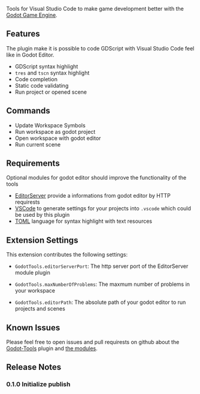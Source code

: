 Tools for Visual Studio Code to make game development better with the [Godot Game Engine](http://www.godotengine.org/).

## Features

The plugin make it is possible to code GDScript with Visual Studio Code feel like in Godot Editor.

* GDScript syntax highlight
* `tres` and `tscn` syntax highlight
* Code completion
* Static code validating
* Run project or opened scene

## Commands

* Update Workspace Symbols
* Run workspace as godot project
* Open workspace with godot editor
* Run current scene


## Requirements

Optional modules for godot editor should improve the functionality of the tools 

* [EditorServer](https://github.com/GodotExplorer/editor-server/tree/master/editor_server) provide a informations from godot editor by HTTP requirests
* [VSCode](https://github.com/GodotExplorer/editor-server/tree/master/vscode_tools) to generate settings for your projects into `.vscode` which could be used by this plugin
* [TOML](https://marketplace.visualstudio.com/items?itemName=be5invis.toml) language for syntax highlight with text resources

## Extension Settings

This extension contributes the following settings:

* `GodotTools.editorServerPort`: The http server port of the EditorServer module plugin 


* `GodotTools.maxNumberOfProblems`: The maxmum number of problems in your workspace 

*  `GodotTools.editorPath`: The absolute path of your godot editor to run projects and scenes

## Known Issues

Please feel free to open issues and pull requirests on github about the [Godot-Tools](https://github.com/GodotExplorer/godot-tools) plugin and [the modules](https://github.com/GodotExplorer/editor-server). 

## Release Notes

### 0.1.0 Initialize publish